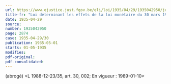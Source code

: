```yaml
---
url: https://www.ejustice.just.fgov.be/eli/loi/1935/04/29/1935042950/justel
title-fr: "Loi déterminant les effets de la loi monétaire du 30 mars 1935, relativement à l'évaluation d'indemnités ou de dommages et intérêts. Voir modification(s)"
date: 1935-04-29
source:
number: 1935042950
page: 2874
case: 1935-04-29/30
publication: 1935-05-01
starts: 01-05-1935
modifies:
pdf-original:
pdf-consolidated:
---
```


(abrogé) <L 1988-12-23/35, art. 30, 002;  En vigueur :  1989-01-10>
